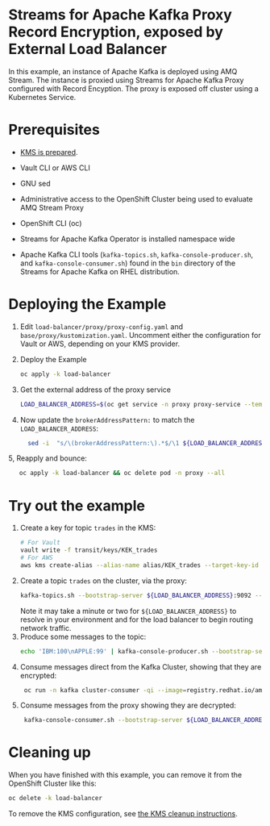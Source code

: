 # Streams for Apache Kafka Proxy Record Encryption, exposed by External Load Balancer

In this example, an instance of Apache Kafka is deployed using AMQ Stream.  The instance is proxied using
Streams for Apache Kafka Proxy configured with Record Encyption.  The proxy is exposed off cluster using a Kubernetes
Service.

# Prerequisites

* [KMS is prepared](../PREPARE_KMS.md).
* Vault CLI or AWS CLI
* GNU sed

* Administrative access to the OpenShift Cluster being used to evaluate AMQ Stream Proxy
* OpenShift CLI (oc)
* Streams for Apache Kafka Operator is installed namespace wide
* Apache Kafka CLI tools (`kafka-topics.sh`, `kafka-console-producer.sh`, and `kafka-console-consumer.sh`) found in the `bin` directory of the Streams for Apache Kafka on RHEL distribution.

# Deploying the Example

1. Edit `load-balancer/proxy/proxy-config.yaml` and `base/proxy/kustomization.yaml`. Uncomment either the
   configuration for Vault or AWS, depending on your KMS provider.

2. Deploy the Example
   ```sh
   oc apply -k load-balancer
   ```
3. Get the external address of the proxy service
   ```sh
   LOAD_BALANCER_ADDRESS=$(oc get service -n proxy proxy-service --template='{{(index .status.loadBalancer.ingress 0).hostname}}')
   ```
4. Now update the `brokerAddressPattern:` to match the `LOAD_BALANCER_ADDRESS`:
   ```sh
     sed -i  "s/\(brokerAddressPattern:\).*$/\1 ${LOAD_BALANCER_ADDRESS}/" load-balancer/proxy/proxy-config.yaml
   ```
5, Reapply and bounce:
   ```sh
      oc apply -k load-balancer && oc delete pod -n proxy --all
   ```

# Try out the example

1. Create a key for topic `trades` in the KMS:
   ```sh
   # For Vault
   vault write -f transit/keys/KEK_trades
   # For AWS
   aws kms create-alias --alias-name alias/KEK_trades --target-key-id $(aws kms create-key | jq -r '.KeyMetadata.KeyId')
   ```
2. Create a topic `trades` on the cluster, via the proxy:
   ```sh
   kafka-topics.sh --bootstrap-server ${LOAD_BALANCER_ADDRESS}:9092 --create -topic trades
   ```
   Note it may take a minute or two for `${LOAD_BALANCER_ADDRESS}` to resolve in your environment and for the load balancer to begin routing
   network traffic.
4. Produce some messages to the topic:
   ```sh
   echo 'IBM:100\nAPPLE:99' | kafka-console-producer.sh --bootstrap-server ${LOAD_BALANCER_ADDRESS}:9092 --topic trades
   ```
5. Consume messages direct from the Kafka Cluster, showing that they are encrypted:
   ```sh
    oc run -n kafka cluster-consumer -qi --image=registry.redhat.io/amq-streams/kafka-37-rhel9:2.7.0 --rm=true --restart=Never -- ./bin/kafka-console-consumer.sh  --bootstrap-server my-cluster-kafka-bootstrap:9092 --topic trades --from-beginning --timeout-ms 10000
   ```
6. Consume messages from the proxy showing they are decrypted:
   ```sh
    kafka-console-consumer.sh --bootstrap-server ${LOAD_BALANCER_ADDRESS}:9092 --topic trades --from-beginning --timeout-ms 10000
   ```   

# Cleaning up

When you have finished with this example, you can remove it from the OpenShift Cluster like this:

```sh
oc delete -k load-balancer
```

To remove the KMS configuration, see [the KMS cleanup instructions](../PREPARE_KMS.md#cleaning-up).

